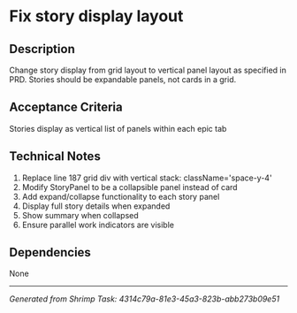 # Fix story display layout

## Description
Change story display from grid layout to vertical panel layout as specified in PRD. Stories should be expandable panels, not cards in a grid.

## Acceptance Criteria
Stories display as vertical list of panels within each epic tab

## Technical Notes
1. Replace line 187 grid div with vertical stack: className='space-y-4'
2. Modify StoryPanel to be a collapsible panel instead of card
3. Add expand/collapse functionality to each story panel
4. Display full story details when expanded
5. Show summary when collapsed
6. Ensure parallel work indicators are visible

## Dependencies
None

---
*Generated from Shrimp Task: 4314c79a-81e3-45a3-823b-abb273b09e51*
